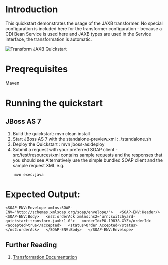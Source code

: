 Introduction
============
This quickstart demonstrates the usage of the JAXB transformer.   No special configuration is 
included here for the transformer configuration - because a CDI Bean Service is used here and 
JAXB types are used in the Service interface, the transformation is automatic. 

![Transform JAXB Quickstart](https://github.com/jboss-switchyard/quickstarts/raw/master/transform-jaxb/transform-jaxb.jpg)


Preqrequisites 
==============
Maven

Running the quickstart
======================

JBoss AS 7
----------
1. Build the quickstart:
    mvn clean install
2. Start JBoss AS 7 with the standalone-preview.xml :
    ./standalone.sh 
3. Deploy the Quickstart :
    mvn jboss-as:deploy
4. Submit a request with your preferred SOAP client - src/test/resources/xml contains sample 
   requests and the responses that you should see
   Alternatively use the simple bundled SOAP client and the sample request XML e.g.
```
    mvn exec:java
```



Expected Output:
================
`<SOAP-ENV:Envelope xmlns:SOAP-ENV="http://schemas.xmlsoap.org/soap/envelope/">  
   <SOAP-ENV:Header/>  
   <SOAP-ENV:Body>  
      <ns2:orderAck xmlns:ns2="urn:switchyard-quickstart:transform-jaxb:1.0">  
         <orderId>PO-19838-XYZ</orderId>  
         <accepted>true</accepted>  
         <status>Order Accepted</status>  
      </ns2:orderAck>  
   </SOAP-ENV:Body>  
</SOAP-ENV:Envelope>`  


## Further Reading

1. [Transformation Documentation](https://docs.jboss.org/author/display/SWITCHYARD/Transformation)


